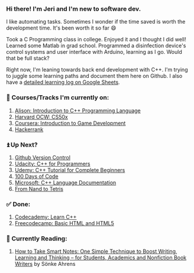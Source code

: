 <!--
**jerixmx/jerixmx** is a ✨ _special_ ✨ repository because its `README.md` (this file) appears on your GitHub profile.

Here are some ideas to get you started:

- 🔭 I’m currently working on ...
- 🌱 I’m currently learning ...
- 👯 I’m looking to collaborate on ...
- 🤔 I’m looking for help with ...
- 💬 Ask me about ...
- 📫 How to reach me: ...
- 😄 Pronouns: ...
- ⚡ Fun fact: ...
-->

### Hi there! I'm Jeri and I'm new to software dev.

I like automating tasks. Sometimes I wonder if the time saved is worth the development time. It's been worth it so far 😄

Took a C Programming class in college. Enjoyed it and I thought I did well! Learned some Matlab in grad school. Programmed a disinfection device's control systems and user interface with Arduino, learning as I go. Would that be full stack?

Right now, I'm leaning towards back end development with C++. I'm trying to juggle some learning paths and document them here on Github. I also have a [detailed learning log on Google Sheets](https://docs.google.com/spreadsheets/d/1i7UAxNMvgQR9_rG7uuJqwNiVmnOW0JaWfdZnVrNqjRk/edit?usp=sharing).

### 📝 Courses/Tracks I'm currently on:
1. [Alison: Introduction to C++ Programming Language](https://alison.com/course/introduction-to-c-plus-plus-programming-language)
2. [Harvard OCW: CS50x](https://cs50.harvard.edu/x/2021/)
3. [Coursera: Introduction to Game Development](https://www.coursera.org/learn/game-development/home/welcome)
4. [Hackerrank](https://www.hackerrank.com/jerixmx)

### ⏫ Up Next?
1. [Github Version Control](https://github.com/dipakkr/A-to-Z-Resources-for-Students#111-git-and-github)
2. [Udacity: C++ for Programmers](https://classroom.udacity.com/courses/ud210)
3. [Udemy: C++ Tutorial for Complete Beginners](https://www.udemy.com/share/101qVCAEQaeFlTQH4=/)
4. [100 Days of Code](https://www.100daysofcode.com/)
5. [Microsoft: C++ Language Documentation](https://docs.microsoft.com/en-us/cpp/cpp/?view=msvc-160)
6. [From Nand to Tetris](https://www.nand2tetris.org/)

### ✅ Done:
1. [Codecademy: Learn C++](https://www.codecademy.com/learn/learn-c-plus-plus)
2. [Freecodecamp: Basic HTML and HTML5](https://www.freecodecamp.org/learn/responsive-web-design/#basic-html-and-html5)

### 📙 Currently Reading:
1. [How to Take Smart Notes: One Simple Technique to Boost Writing, Learning and Thinking – for Students, Academics and Nonfiction Book Writers](https://books.google.com.ph/books/about/How_to_Take_Smart_Notes.html?id=lHDsDwAAQBAJ&source=kp_book_description&redir_esc=y) by Sönke Ahrens
